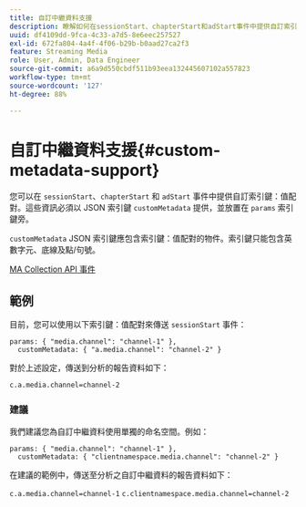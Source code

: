 ```yaml
---
title: 自訂中繼資料支援
description: 瞭解如何在sessionStart、chapterStart和adStart事件中提供自訂索引鍵：值配對。
uuid: df4109dd-9fca-4c33-a7d5-8e6eec257527
exl-id: 672fa804-4a4f-4f06-b29b-b0aad27ca2f3
feature: Streaming Media
role: User, Admin, Data Engineer
source-git-commit: a6a9d550cbdf511b93eea132445607102a557823
workflow-type: tm+mt
source-wordcount: '127'
ht-degree: 88%

---
```


# 自訂中繼資料支援{#custom-metadata-support}

您可以在 `sessionStart`、`chapterStart` 和 `adStart` 事件中提供自訂索引鍵：值配對。這些資訊必須以 JSON 索引鍵 `customMetadata` 提供，並放置在 `params` 索引鍵旁。

`customMetadata` JSON 索引鍵應包含索引鍵：值配對的物件。索引鍵只能包含英數字元、底線及點/句號。

[MA Collection API 事件](../mc-api-ref/mc-api-events-req.md)

## 範例

目前，您可以使用以下索引鍵：值配對來傳送 `sessionStart` 事件：

```
params: { "media.channel": "channel-1" },
  customMetadata: { "a.media.channel": "channel-2" }
```

對於上述設定，傳送到分析的報告資料如下：

`c.a.media.channel=channel-2`

### 建議

我們建議您為自訂中繼資料使用單獨的命名空間。例如：

```
params: { "media.channel": "channel-1" },
  customMetadata: { "clientnamespace.media.channel": "channel-2" }
```

在建議的範例中，傳送至分析之自訂中繼資料的報告資料如下：

`c.a.media.channel=channel-1`
`c.clientnamespace.media.channel=channel-2`
